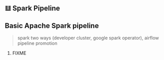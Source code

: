 ## 𝌭️ Spark Pipeline
## Basic Apache Spark pipeline
> spark two ways (developer cluster, google spark operator), airflow pipeline promotion

1. FIXME
